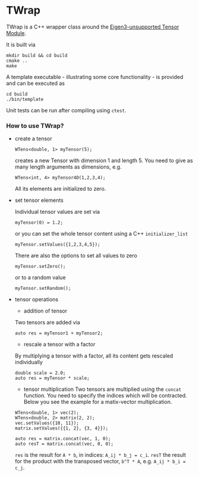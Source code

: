 # TWrap
TWrap is a C++ wrapper class around the [Eigen3-unsupported Tensor Module](https://eigen.tuxfamily.org/dox/unsupported/group__CXX11__Tensor__Module.html).

It is built via
```
mkdir build && cd build
cmake ..
make
```

A template executable - illustrating some core functionality - is provided and can be executed as
```
cd build
./bin/template
```

Unit tests can be run after compiling using `ctest`.

### How to use TWrap?
- create a tensor
  ```
  WTens<double, 1> myTensor(5);
  ```
  creates a new Tensor with dimension 1 and length 5. You need to give as many length arguments as dimensions, e.g.
  ```
  WTens<int, 4> myTensor4D(1,2,3,4);
  ```
  All its elements are initialized to zero.
   
- set tensor elements

  Individual tensor values are set via
  ```
  myTensor(0) = 1.2;
  ```
  or you can set the whole tensor content using a C++ `initializer_list`
  ```
  myTensor.setValues({1,2,3,4,5});
  ```
  There are also the options to set all values to zero 
  ```
  myTensor.setZero();
  ```
  or to a random value
  ```
  myTensor.setRandom();
  ```
  
- tensor operations
  - addition of tensor
  
  Two tensors are added via
  ```
  auto res = myTensor1 + myTensor2;
  ```
  
  - rescale a tensor with a factor

  By multiplying a tensor with a factor, all its content gets rescaled individually
  ```
  double scale = 2.0;
  auto res = myTensor * scale;
  ```
  
  - tensor multiplication
  Two tensors are multiplied using the `concat` function. You need to specify the indices which will be contracted. Below you see the example for a matix-vector multiplication.
  ```
  WTens<double, 1> vec(2);
  WTens<double, 2> matrix(2, 2);
  vec.setValues({10, 11});
  matrix.setValues({{1, 2}, {3, 4}});

  auto res = matrix.concat(vec, 1, 0);
  auto resT = matrix.concat(vec, 0, 0);
  ```
  `res` is the result for `A * b`, in indices: `A_ij * b_j = c_i`.
  `resT` the result for the product with the transposed vector, `b^T * A`, e.g. `A_ij * b_i = c_j`.
